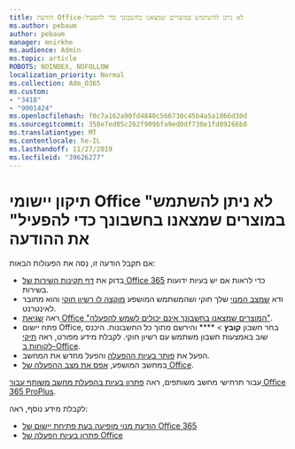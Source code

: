 ```yaml
---
title: הודעת Office-לא ניתן להשתמש במוצרים שמצאנו בחשבונך כדי להפעיל
ms.author: pebaum
author: pebaum
manager: mnirkhe
ms.audience: Admin
ms.topic: article
ROBOTS: NOINDEX, NOFOLLOW
localization_priority: Normal
ms.collection: Adm_O365
ms.custom:
- "3418"
- "9001424"
ms.openlocfilehash: f0c7a162a90fd4840c566730c45b4a5a1866d30d
ms.sourcegitcommit: 358e7ed05c262f909bfa9ed0df730e1fd89266b8
ms.translationtype: MT
ms.contentlocale: he-IL
ms.lasthandoff: 11/27/2019
ms.locfileid: "39626277"
---
```

# <a name="fixing-the-office-apps-the-products-we-found-in-your-account-cant-be-used-to-activate-message"></a>תיקון יישומי Office "לא ניתן להשתמש במוצרים שמצאנו בחשבונך כדי להפעיל" את ההודעה

אם תקבל הודעה זו, נסה את הפעולות הבאות:

- בדוק את [דף תקינות השירות של Office 365](https://docs.microsoft.com/office365/enterprise/view-service-health) כדי לראות אם יש בעיות ידועות בשירות.
- ודא [שמצב המנוי](https://support.office.com/article/0d23d3c0-c19c-4b2f-9845-5344fedc4380#bkmk_checksubscription) שלך חוקי ושהמשתמש המושפע [מוקצה לו רשיון חוקי](https://support.office.com/article/997596B5-4173-4627-B915-36ABAC6786DC) והוא מחובר לאינטרנט. 
- ראה [שגיאת Office "המוצרים שמצאנו בחשבונך אינם יכולים לשמש להפעלה"](https://support.office.com/article/c9f9a0b3-5aae-4131-8077-21e6a59f141e).
- פתח יישום Office, בחר חשבון **קובץ** > **** והירשם מתוך כל החשבונות. היכנס שוב באמצעות חשבון משתמש עם רשיון חוקי. לקבלת מידע מפורט, ראה [תיקי לקוחות ב-Office](https://support.office.com/article/628ea040-f265-49de-b986-be09c3ebf8a9).
- הפעל את [פותר בעיות ההפעלה](https://aka.ms/SARA-OfficeActivation-Alchemy) והפעל מחדש את המחשב.
- במחשב המושפע, [אפס את מצב ההפעלה של Office](https://docs.microsoft.com/office365/troubleshoot/activation/reset-office-365-proplus-activation-state).

עבור תרחישי מחשב משותפים, ראה [פתרון בעיות בהפעלת מחשב משותף עבור Office 365 ProPlus](https://docs.microsoft.com/deployoffice/troubleshoot-issues-with-shared-computer-activation-for-office-365-proplus).

לקבלת מידע נוסף, ראה: 
- [הודעת מנוי מופיעה בעת פתיחת יישום של Office 365](https://support.office.com/article/4cabe32c-f594-4c0e-9191-3d3ade10cceb)
- [פתרון בעיות הפעלה של Office](https://support.office.com/article/0d23d3c0-c19c-4b2f-9845-5344fedc4380)